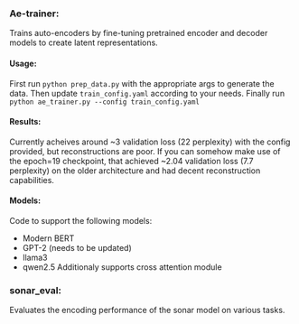 ### Ae-trainer:
Trains auto-encoders by fine-tuning pretrained encoder and decoder models to create latent representations.
#### Usage:
First run
`python prep_data.py` with the appropriate args to generate the data.
Then update `train_config.yaml` according to your needs.
Finally run `python ae_trainer.py --config train_config.yaml`
#### Results:
Currently acheives around ~3 validation loss (22 perplexity) with the config provided, but reconstructions are poor.
If you can somehow make use of the epoch=19 checkpoint, that achieved ~2.04 validation loss (7.7 perplexity) on the older architecture and had decent reconstruction capabilities.
#### Models:
Code to support the following models:
- Modern BERT
- GPT-2 (needs to be updated)
- llama3
- qwen2.5
Additionaly supports cross attention module

### sonar_eval:
Evaluates the encoding performance of the sonar model on various tasks.
